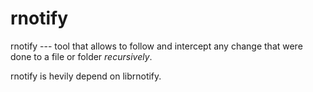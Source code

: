 # rnotify

rnotify --- tool that allows to follow and intercept any change that were done to a file or folder *recursively*.

rnotify is hevily depend on librnotify.

